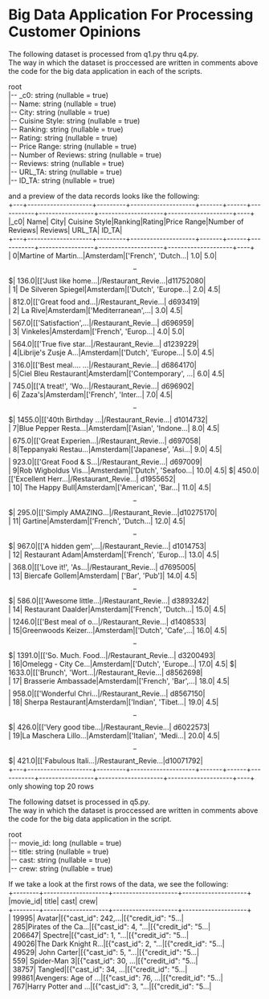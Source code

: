 ﻿# Big Data Application For Processing Customer Opinions
 
The following dataset is processed from q1.py thru q4.py.  
The way in which the dataset is proccessed are written in comments above the code for the big data application in each of the scripts.

root  
|-- _c0: string (nullable = true)  
|-- Name: string (nullable = true)  
|-- City: string (nullable = true)  
|-- Cuisine Style: string (nullable = true)  
|-- Ranking: string (nullable = true)  
|-- Rating: string (nullable = true)  
|-- Price Range: string (nullable = true)  
|-- Number of Reviews: string (nullable = true)  
|-- Reviews: string (nullable = true)  
|-- URL_TA: string (nullable = true)  
|-- ID_TA: string (nullable = true)  
  
and a preview of the data records looks like the following:  
+---+--------------------+---------+--------------------+-------+------+-----------+-----------------+--------------------+--------------------+----+  
|_c0| Name| City| Cuisine Style|Ranking|Rating|Price Range|Number of Reviews| Reviews| URL_TA| ID_TA|  
+---+--------------------+---------+--------------------+-------+------+-----------+-----------------+--------------------+--------------------+----+  
| 0|Martine of Martin...|Amsterdam|['French', 'Dutch...| 1.0| 5.0| $$ - $$$| 136.0|[['Just like home...|/Restaurant_Revie...|d11752080|  
| 1| De Silveren Spiegel|Amsterdam|['Dutch', 'Europe...| 2.0| 4.5| $$$$| 812.0|[['Great food and...|/Restaurant_Revie...| d693419|  
| 2| La Rive|Amsterdam|['Mediterranean',...| 3.0| 4.5| $$$$| 567.0|[['Satisfaction',...|/Restaurant_Revie...| d696959|  
| 3| Vinkeles|Amsterdam|['French', 'Europ...| 4.0| 5.0| $$$$| 564.0|[['True five star...|/Restaurant_Revie...| d1239229|  
| 4|Librije's Zusje A...|Amsterdam|['Dutch', 'Europe...| 5.0| 4.5| $$$$| 316.0|[['Best meal.... ...|/Restaurant_Revie...| d6864170|  
| 5|Ciel Bleu Restaurant|Amsterdam|['Contemporary', ...| 6.0| 4.5| $$$$| 745.0|[['A treat!', 'Wo...|/Restaurant_Revie...| d696902|  
| 6| Zaza's|Amsterdam|['French', 'Inter...| 7.0| 4.5| $$ - $$$| 1455.0|[['40th Birthday ...|/Restaurant_Revie...| d1014732|  
| 7|Blue Pepper Resta...|Amsterdam|['Asian', 'Indone...| 8.0| 4.5| $$$$| 675.0|[['Great Experien...|/Restaurant_Revie...| d697058|  
| 8|Teppanyaki Restau...|Amsterdam|['Japanese', 'Asi...| 9.0| 4.5| $$$$| 923.0|[['Great Food & S...|/Restaurant_Revie...| d697009|  
| 9|Rob Wigboldus Vis...|Amsterdam|['Dutch', 'Seafoo...| 10.0| 4.5| $| 450.0|[['Excellent Herr...|/Restaurant_Revie...| d1955652|  
| 10| The Happy Bull|Amsterdam|['American', 'Bar...| 11.0| 4.5| $$ - $$$| 295.0|[['Simply AMAZING...|/Restaurant_Revie...|d10275170|  
| 11| Gartine|Amsterdam|['French', 'Dutch...| 12.0| 4.5| $$ - $$$| 967.0|[['A hidden gem',...|/Restaurant_Revie...| d1014753|  
| 12| Restaurant Adam|Amsterdam|['French', 'Europ...| 13.0| 4.5| $$$$| 368.0|[['Love it!', 'As...|/Restaurant_Revie...| d7695005|  
| 13| Biercafe Gollem|Amsterdam| ['Bar', 'Pub']| 14.0| 4.5| $$ - $$$| 586.0|[['Awesome little...|/Restaurant_Revie...| d3893242|  
| 14| Restaurant Daalder|Amsterdam|['French', 'Dutch...| 15.0| 4.5| $$$$| 1246.0|[['Best meal of o...|/Restaurant_Revie...| d1408533|  
| 15|Greenwoods Keizer...|Amsterdam|['Dutch', 'Cafe',...| 16.0| 4.5| $$ - $$$| 1391.0|[['So. Much. Food...|/Restaurant_Revie...| d3200493|  
| 16|Omelegg - City Ce...|Amsterdam|['Dutch', 'Europe...| 17.0| 4.5| $| 1633.0|[['Brunch', 'Wort...|/Restaurant_Revie...| d8562698|  
| 17| Brasserie Ambassade|Amsterdam|['French', 'Bar',...| 18.0| 4.5| $$$$| 958.0|[['Wonderful Chri...|/Restaurant_Revie...| d8567150|  
| 18| Sherpa Restaurant|Amsterdam|['Indian', 'Tibet...| 19.0| 4.5| $$ - $$$| 426.0|[['Very good tibe...|/Restaurant_Revie...| d6022573|  
| 19|La Maschera Lillo...|Amsterdam|['Italian', 'Medi...| 20.0| 4.5| $$ - $$$| 421.0|[['Fabulous Itali...|/Restaurant_Revie...|d10071792|  
+---+--------------------+---------+--------------------+-------+------+-----------+-----------------+--------------------+--------------------+----+  
only showing top 20 rows  
  
  
  
The following datset is processed in q5.py.   
The way in which the dataset is proccessed are written in comments above the code for the big data application in the script.  
  
root  
|-- movie_id: long (nullable = true)  
|-- title: string (nullable = true)  
|-- cast: string (nullable = true)  
|-- crew: string (nullable = true)  
  
If we take a look at the first rows of the data, we see the following:  
+--------+--------------------+--------------------+--------------------+  
|movie_id| title| cast| crew|  
+--------+--------------------+--------------------+--------------------+  
| 19995| Avatar|[{"cast_id": 242,...|[{"credit_id": "5...|  
| 285|Pirates of the Ca...|[{"cast_id": 4, "...|[{"credit_id": "5...|  
| 206647| Spectre|[{"cast_id": 1, "...|[{"credit_id": "5...|  
| 49026|The Dark Knight R...|[{"cast_id": 2, "...|[{"credit_id": "5...|  
| 49529| John Carter|[{"cast_id": 5, "...|[{"credit_id": "5...|  
| 559| Spider-Man 3|[{"cast_id": 30, ...|[{"credit_id": "5...|  
| 38757| Tangled|[{"cast_id": 34, ...|[{"credit_id": "5...|  
| 99861|Avengers: Age of ...|[{"cast_id": 76, ...|[{"credit_id": "5...|  
| 767|Harry Potter and ...|[{"cast_id": 3, "...|[{"credit_id": "5...|  
  
  
